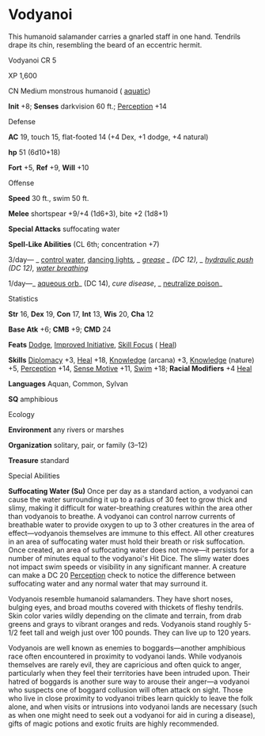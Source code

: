 # Vodyanoi

This humanoid salamander carries a gnarled staff in one hand. Tendrils drape its chin, resembling the beard of an eccentric hermit.

Vodyanoi CR 5

XP 1,600

CN Medium monstrous humanoid ( [aquatic](monsters/creatureTypes#_aquatic-subtype))

**Init** +8; **Senses** darkvision 60 ft.; [Perception](skills/perception#_perception) +14

Defense

**AC** 19, touch 15, flat-footed 14 (+4 Dex, +1 dodge, +4 natural)

**hp** 51 (6d10+18)

**Fort** +5, **Ref** +9, **Will** +10

Offense

**Speed** 30 ft., swim 50 ft.

**Melee** shortspear +9/+4 (1d6+3), bite +2 (1d8+1)

**Special Attacks** suffocating water

**Spell-Like Abilities** (CL 6th; concentration +7)

3/day— _ [control water](spells/controlWater#_control-water), [dancing lights](spells/dancingLights#_dancing-lights)_, _ [grease](spells/grease#_grease) _ (DC 12), _ [hydraulic push](advanced/spells/hydraulicPush#_hydraulic-push-) _(DC 12),_ [water breathing](spells/waterBreathing#_water-breathing)_

1/day—_ [aqueous orb](advanced/spells/aqueousOrb#_aqueous-orb)_ (DC 14), _cure disease_, _ [neutralize poison](spells/neutralizePoison#_neutralize-poison)_

Statistics

**Str** 16, **Dex** 19, **Con** 17, **Int** 13, **Wis** 20, **Cha** 12

**Base Atk** +6; **CMB** +9; **CMD** 24

**Feats** [Dodge](feats#_dodge), [Improved Initiative](feats#_improved-initiative), [Skill Focus](feats#_skill-focus) ( [Heal](skills/heal#_heal))

**Skills** [Diplomacy](skills/diplomacy#_diplomacy) +3, [Heal](skills/heal#_heal) +18, [Knowledge](skills/knowledge#_knowledge) (arcana) +3, [Knowledge](skills/knowledge#_knowledge) (nature) +5, [Perception](skills/perception#_perception) +14, [Sense Motive](skills/senseMotive#_sense-motive) +11, [Swim](skills/swim#_swim) +18; **Racial Modifiers** +4 [Heal](skills/heal#_heal)

**Languages** Aquan, Common, Sylvan

**SQ** amphibious

Ecology

**Environment** any rivers or marshes

**Organization** solitary, pair, or family (3–12)

**Treasure** standard

Special Abilities

**Suffocating Water (Su)** Once per day as a standard action, a vodyanoi can cause the water surrounding it up to a radius of 30 feet to grow thick and slimy, making it difficult for water-breathing creatures within the area other than vodyanois to breathe. A vodyanoi can control narrow currents of breathable water to provide oxygen to up to 3 other creatures in the area of effect—vodyanois themselves are immune to this effect. All other creatures in an area of suffocating water must hold their breath or risk suffocation. Once created, an area of suffocating water does not move—it persists for a number of minutes equal to the vodyanoi's Hit Dice. The slimy water does not impact swim speeds or visibility in any significant manner. A creature can make a DC 20 [Perception](skills/perception#_perception) check to notice the difference between suffocating water and any normal water that may surround it.

Vodyanois resemble humanoid salamanders. They have short noses, bulging eyes, and broad mouths covered with thickets of fleshy tendrils. Skin color varies wildly depending on the climate and terrain, from drab greens and grays to vibrant oranges and reds. Vodyanois stand roughly 5-1/2 feet tall and weigh just over 100 pounds. They can live up to 120 years.

Vodyanois are well known as enemies to boggards—another amphibious race often encountered in proximity to vodyanoi lands. While vodyanois themselves are rarely evil, they are capricious and often quick to anger, particularly when they feel their territories have been intruded upon. Their hatred of boggards is another sure way to arouse their anger—a vodyanoi who suspects one of boggard collusion will often attack on sight. Those who live in close proximity to vodyanoi tribes learn quickly to leave the folk alone, and when visits or intrusions into vodyanoi lands are necessary (such as when one might need to seek out a vodyanoi for aid in curing a disease), gifts of magic potions and exotic fruits are highly recommended.

